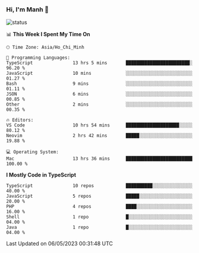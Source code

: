 ### Hi, I'm Manh 👋

![status](https://badge.stateful.com/manhhn01/status.svg)

<!--START_SECTION:waka-->
📊 **This Week I Spent My Time On** 

```text
🕑︎ Time Zone: Asia/Ho_Chi_Minh

💬 Programming Languages: 
TypeScript               13 hrs 5 mins       ████████████████████████░   96.20 % 
JavaScript               10 mins             ░░░░░░░░░░░░░░░░░░░░░░░░░   01.27 % 
Bash                     9 mins              ░░░░░░░░░░░░░░░░░░░░░░░░░   01.11 % 
JSON                     6 mins              ░░░░░░░░░░░░░░░░░░░░░░░░░   00.85 % 
Other                    2 mins              ░░░░░░░░░░░░░░░░░░░░░░░░░   00.35 % 

🔥 Editors: 
VS Code                  10 hrs 54 mins      ████████████████████░░░░░   80.12 % 
Neovim                   2 hrs 42 mins       █████░░░░░░░░░░░░░░░░░░░░   19.88 % 

💻 Operating System: 
Mac                      13 hrs 36 mins      █████████████████████████   100.00 % 
```

**I Mostly Code in TypeScript** 

```text
TypeScript               10 repos            ██████████░░░░░░░░░░░░░░░   40.00 % 
JavaScript               5 repos             █████░░░░░░░░░░░░░░░░░░░░   20.00 % 
PHP                      4 repos             ████░░░░░░░░░░░░░░░░░░░░░   16.00 % 
Shell                    1 repo              █░░░░░░░░░░░░░░░░░░░░░░░░   04.00 % 
Java                     1 repo              █░░░░░░░░░░░░░░░░░░░░░░░░   04.00 % 
```




 Last Updated on 06/05/2023 00:31:48 UTC
<!--END_SECTION:waka-->
